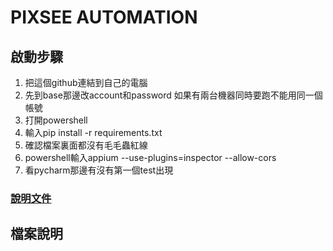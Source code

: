 # **PIXSEE AUTOMATION** 
## 啟動步驟
1. 把這個github連結到自己的電腦
2. 先到base那邊改account和password 如果有兩台機器同時要跑不能用同一個帳號
3. 打開powershell
4. 輸入pip install -r requirements.txt
5. 確認檔案裏面都沒有毛毛蟲紅線
6. powershell輸入appium --use-plugins=inspector --allow-cors
7. 看pycharm那邊有沒有第一個test出現

### [說明文件](https://drive.google.com/drive/folders/1aXvqvS8GBj83i1jdijVb5sZESfhnSr2a?usp=drive_link)
## 檔案說明


